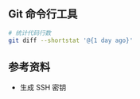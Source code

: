 ## Git 命令行工具

```sh
# 统计代码行数
git diff --shortstat '@{1 day ago}'
```

## 参考资料

- <Link to="ssh-useage-v1.md">生成 SSH 密钥</Link>